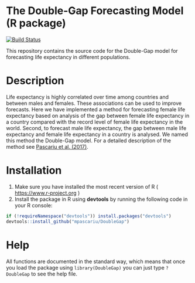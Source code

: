 # The Double-Gap Forecasting Model (R package)
[![Build Status](https://travis-ci.com/mpascariu/DoubleGap.svg?token=VBqVNpqeEEqqDsXcFpYL&branch=master)](https://travis-ci.com/mpascariu/DoubleGap)

This repository contains the source code for the Double-Gap model for forecasting life expectancy in different populations. 

# Description
Life expectancy is highly correlated over time among countries and 
between males and females. These associations can be used to improve forecasts. 
Here we have implemented a method for forecasting female life expectancy based on 
analysis of the gap between female life expectancy in a country compared with
the record level of female life expectancy in the world. Second, to forecast 
male life expectancy, the gap between male life expectancy and female life 
expectancy in a country is analysed. We named this method the Double-Gap model.
For a detailed description of the method see [Pascariu et al. (2017)](https://doi.org/10.1016/j.insmatheco.2017.09.011). 

# Installation

1. Make sure you have installed the most recent version of R ( https://www.r-project.org )
2. Install the package in R using **devtools** by running the following code in your R console:

```r
if (!requireNamespace("devtools")) install.packages("devtools")
devtools::install_github("mpascariu/DoubleGap")
```

# Help
All functions are documented in the standard way, which means that 
once you load the package using ```library(DoubleGap)```
you can just type ```?DoubleGap``` to see the help file. 

